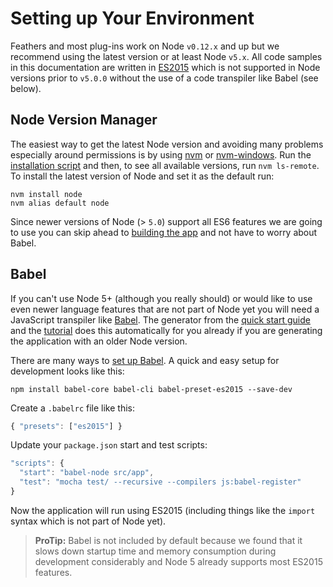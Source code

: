 # Setting up Your Environment

Feathers and most plug-ins work on Node `v0.12.x` and up but we recommend using the latest version or at least Node `v5.x`. All code samples in this documentation are written in [ES2015](https://nodejs.org/en/docs/es6/) which is not supported in Node versions prior to `v5.0.0` without the use of a code transpiler like Babel (see below).

## Node Version Manager

The easiest way to get the latest Node version and avoiding many problems especially around permissions is by using [nvm](https://github.com/creationix/nvm) or [nvm-windows](https://github.com/coreybutler/nvm-windows). Run the [installation script](https://github.com/creationix/nvm#install-script) and then, to see all available versions, run `nvm ls-remote`. To install the latest version of Node and set it as the default run:

```
nvm install node
nvm alias default node
```

Since newer versions of Node (> `5.0`) support all ES6 features we are going to use you can skip ahead to [building the app](./scaffolding.md) and not have to worry about Babel.

## Babel

If you can't use Node 5+ (although you really should) or would like to use even newer language features that are not part of Node yet you will need a JavaScript transpiler like [Babel](https://babeljs.io/). The generator from the [quick start guide](../getting-started/quick-start.md) and the [tutorial](../getting-started/readme.md) does this automatically for you already if you are generating the application with an older Node version. 

There are many ways to [set up Babel](https://babeljs.io/docs/setup/). A quick and easy setup for development looks like this:

```
npm install babel-core babel-cli babel-preset-es2015 --save-dev
```

Create a `.babelrc` file like this:

```js
{ "presets": ["es2015"] }
```

Update your `package.json` start and test scripts:

```javascript
"scripts": {
  "start": "babel-node src/app",
  "test": "mocha test/ --recursive --compilers js:babel-register"
}
```

Now the application will run using ES2015 (including things like the `import` syntax which is not part of Node yet).

> **ProTip:** Babel is not included by default because we found that it slows down startup time and memory consumption during development considerably and Node 5 already supports most ES2015 features.
